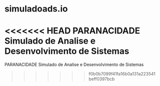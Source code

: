 # simuladoads.io

<<<<<<< HEAD
PARANACIDADE Simulado de Analise e Desenvolvimento de Sistemas
=======
PARANACIDADE Simulado de Analise e Desenvolvimento de Sistemas
>>>>>>> f0b0b7099f41fa16b0a131a223541beff0397bcb
